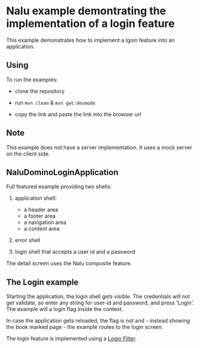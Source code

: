 # Nalu example demontrating the implementation of a login feature
This example demonstrates how to implement a lgoin feature into an application.

## Using
To run the examples:

* clone the repository

* run ```mvn clean``` & ```mvn gwt:devmode```

* copy the link and paste the link into the browser url

## Note
This example does not have a server implementation. It uses a mock server on the client side.

## NaluDominoLoginApplication
Full featured example providing two shells:

1. application shell:
      * a header area
      * a footer area
      * a navigation area
      * a content area

2. error shell

3. login shell that accepts a user id and a password

The detail screen uses the Nalu composite feature.

## The Login example

Starting the application, the login shell gets visible. The credentials will not get validate, so enter any string for user-id and password, and press 'Login'. The example will a login flag inside the context.

In case the application gets reloaded, the flag is not and - instead showing the book marked page - the example routes to the login screen.

The login feature is implemented using a [Login Filter](https://github.com/NaluKit/nalu-examples/blob/master/NaluDominoLoginApplication/src/main/java/com/github/nalukit/example/nalu/loginapplication/client/filters/BartSimpsonFilter.java).


